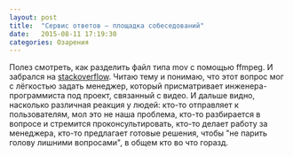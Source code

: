 ```yaml
---
layout: post
title:  "Сервис ответов — площадка собеседований"
date:   2015-08-11 17:19:30
categories: Озарения
---
```

Полез смотреть, как разделить файл типа mov с помощью ffmpeg. И забрался на [stackoverflow][sof]. Читаю тему и понимаю, что этот вопрос мог с лёгкостью задать менеджер, который присматривает инженера-программиста под проект, связанный с видео. И дальше видно, насколько различная реакция у людей: кто-то отправляет к пользователям, мол это не наша проблема, кто-то разбирается в вопросе и стремится проконсультировать, кто-то делает работу за менеджера, кто-то предлагает готовые решения, чтобы "не парить голову лишними вопросами", в общем кто во что горазд.

[sof]:      http://stackoverflow.com/questions/5651654/ffmpeg-how-to-split-video-efficiently

